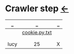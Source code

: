 # Crawler step  [←](../index.md)

| _ | _ | _ |
|:---:|:---:|:---:|
| []() | [cookie.py.txt](cookie.py.txt) | []() |
| []() | []() | []() |
| []() | []() | []() |
| lucy | 25 | X |
